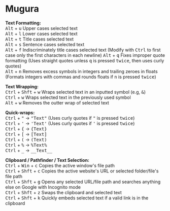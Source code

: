 # Mugura
**Text Formatting:**  
<kbd>Alt</kbd> + <kbd>u</kbd> Upper cases selected text  
<kbd>Alt</kbd> + <kbd>l</kbd> Lower cases selected text  
<kbd>Alt</kbd> + <kbd>t</kbd> Title cases selected text  
<kbd>Alt</kbd> + <kbd>s</kbd> Sentence cases selected text  
<kbd>Alt</kbd> + <kbd>f</kbd> Indiscriminately title cases selected text (Modify with <kbd>Ctrl</kbd> to first case only the first characters in each newline)
<kbd>Alt</kbd> + <kbd>q</kbd> Fixes improper quote formatting (Uses straight quotes unless <kbd>q</kbd> is pressed <kbd>twice</kbd>, then uses curly quotes)  
<kbd>Alt</kbd> + <kbd>n</kbd> Removes excess symbols in integers and trailing zeroes in floats (Formats integers with commas and rounds floats if <kbd>n</kbd> is pressed <kbd>twice</kbd>)  

**Text Wrapping:**  
<kbd>Ctrl</kbd> + <kbd>Shft</kbd> + <kbd>w</kbd> Wraps selected text in an inputted symbol (e.g, <kbd>&</kbd>)  
<kbd>Ctrl</kbd> + <kbd>w</kbd> Wraps selected text in the previously used symbol  
<kbd>Alt</kbd> + <kbd>w</kbd> Removes the outter wrap of selected text  

**Quick-wraps:**  
<kbd>Ctrl</kbd> + <kbd>"</kbd> -> <kbd>"Text"</kbd> (Uses curly quotes if <kbd>"</kbd> is pressed <kbd>twice</kbd>)  
<kbd>Ctrl</kbd> + <kbd>'</kbd> -> <kbd>'Text'</kbd> (Uses curly quotes if <kbd>'</kbd> is pressed <kbd>twice</kbd>)  
<kbd>Ctrl</kbd> + <kbd>{</kbd> -> <kbd>{Text}</kbd>  
<kbd>Ctrl</kbd> + <kbd>[</kbd> -> <kbd>[Text]</kbd>  
<kbd>Ctrl</kbd> + <kbd>(</kbd> -> <kbd>(Text)</kbd>  
<kbd>Ctrl</kbd> + <kbd>%</kbd> -> <kbd>%Text%</kbd>  
<kbd>Ctrl</kbd> + <kbd>_</kbd> -> <kbd>\_\_Text\_\_</kbd>  

**Clipboard / Pathfinder / Text Selection:**  
<kbd>Ctrl</kbd> + <kbd>Win</kbd> + <kbd>c</kbd> Copies the active window's file path  
<kbd>Ctrl</kbd> + <kbd>Shft</kbd> + <kbd>c</kbd> Copies the active website's URL or selected folder/file's file path  
<kbd>Ctrl</kbd> + <kbd>Shft</kbd> + <kbd>g</kbd> Opens any selected URL/file path and searches anything else on Google with Incognito mode  
<kbd>Ctrl</kbd> + <kbd>Shft</kbd> + <kbd>z</kbd> Swaps the clipboard and selected text  
<kbd>Ctrl</kbd> + <kbd>Shft</kbd> + <kbd>k</kbd> Quickly embeds selected text if a valid link is in the clipboard  
